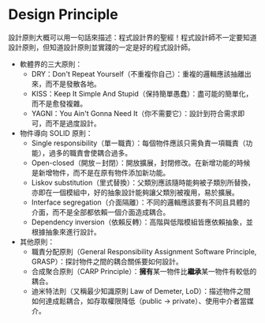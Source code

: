 Design Principle
===========================
設計原則大概可以用一句話來描述：程式設計界的聖經！程式設計師不一定要知道設計原則，但知道設計原則並實踐的一定是好的程式設計師。

* 軟體界的三大原則：
	* DRY：Don't Repeat Yourself（不重複你自己）：重複的邏輯應該抽離出來，而不是發散各地。
	* KISS：Keep It Simple And Stupid（保持簡單愚蠢）：盡可能的簡單化，而不是愈發複雜。
	* YAGNI：You Ain't Gonna Need It（你不需要它）：設計到符合需求即可，而不是過度設計。
* 物件導向 SOLID 原則：
	* Single responsibility（單一職責）：每個物件應該只需負責一項職責（功能），過多的職責會使耦合過多。
	* Open-closed（開放－封閉）：開放擴展，封閉修改。在新增功能的時候是新增物件，而不是在原有物件添加新功能。
	* Liskov substitution（里式替換）：父類別應該隨時能夠被子類別所替換，亦即在一個模組中，好的抽象設計能夠讓父類別被複用，易於擴展。
	* Interface segregation（介面隔離）：不同的邏輯應該要有不同且具體的介面，而不是全部都依賴一個介面造成耦合。
	* Dependency inversion（依賴反轉）：高階與低階模組皆應依賴抽象，並根據抽象來進行設計。
* 其他原則：
	* 職責分配原則（General Responsibility Assignment Software Principle,  GRASP）：探討物件之間的耦合關係要如何設計。
	* 合成聚合原則（CARP Principle）：**擁有**某一物件比**繼承**某一物件有較低的耦合。
	* 迪米特法則（又稱最少知識原則 Law of Demeter, LoD）：描述物件之間如何達成鬆耦合，如存取權限降低（public → private）、使用中介者當媒介。
	






